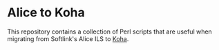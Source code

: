 Alice to Koha
=============

This repository contains a collection of Perl scripts that are useful when
migrating from Softlink's Alice ILS to [Koha](https://koha-community.org/).

